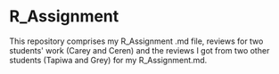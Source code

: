 # R_Assignment
This repository comprises my R_Assignment .md file, reviews for two students' work (Carey and Ceren) and the reviews I got from two other students (Tapiwa and Grey) for my R_Assignment.md.
